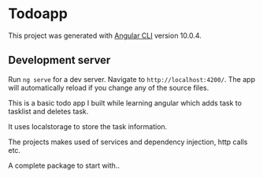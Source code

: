 # Todoapp

This project was generated with [Angular CLI](https://github.com/angular/angular-cli) version 10.0.4.

## Development server

Run `ng serve` for a dev server. Navigate to `http://localhost:4200/`. The app will automatically reload if you change any of the source files.

This is a basic todo app I built while learning angular which adds task to tasklist and deletes task.

It uses localstorage to store the task information.

The projects makes used of services and dependency injection, http calls etc.

A complete package to start with..
